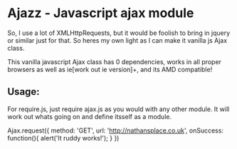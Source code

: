 # Ajazz - Javascript ajax module

So, I use a lot of XMLHttpRequests, but it would be foolish to bring in jquery
or similar just for that. So heres my own light as I can make it vanilla js Ajax class.

This vanilla javascript Ajax class has 0 dependencies, works in all proper
browsers as well as ie[work out ie version]+, and its AMD compatible!

## Usage:

For require.js, just require ajax.js as you would with any other module. It will
work out whats going on and define itsself as a module.

  Ajax.request({
    method: 'GET',
    url: 'http://nathansplace.co.uk',
    onSuccess: function(){
      alert('It ruddy works!');
    }
  })

